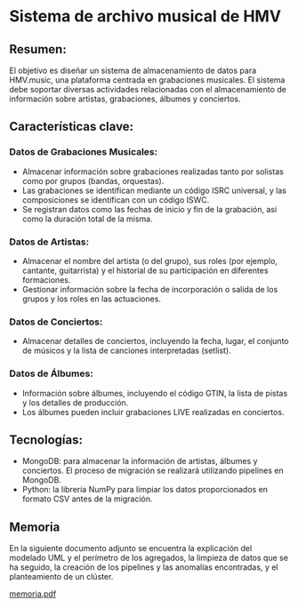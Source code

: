 # Sistema de archivo musical de HMV

## Resumen:

  El objetivo es diseñar un sistema de almacenamiento de datos para HMV.music, una plataforma centrada en grabaciones musicales. El sistema debe soportar diversas actividades relacionadas con el almacenamiento de información sobre artistas, grabaciones, álbumes y conciertos.

## Características clave:

### Datos de Grabaciones Musicales:

  - Almacenar información sobre grabaciones realizadas tanto por solistas como por grupos (bandas, orquestas).
  - Las grabaciones se identifican mediante un código ISRC universal, y las composiciones se identifican con un código ISWC.
  - Se registran datos como las fechas de inicio y fin de la grabación, así como la duración total de la misma.

### Datos de Artistas:

  - Almacenar el nombre del artista (o del grupo), sus roles (por ejemplo, cantante, guitarrista) y el historial de su participación en diferentes formaciones.
  - Gestionar información sobre la fecha de incorporación o salida de los grupos y los roles en las actuaciones.

### Datos de Conciertos:

  - Almacenar detalles de conciertos, incluyendo la fecha, lugar, el conjunto de músicos y la lista de canciones interpretadas (setlist).

### Datos de Álbumes:

  - Información sobre álbumes, incluyendo el código GTIN, la lista de pistas y los detalles de producción.
  - Los álbumes pueden incluir grabaciones LIVE realizadas en conciertos.

## Tecnologías:
  
  - MongoDB: para almacenar la información de artistas, álbumes y conciertos. El proceso de migración se realizará utilizando pipelines en MongoDB.
  - Python: la librería NumPy para limpiar los datos proporcionados en formato CSV antes de la migración.

## Memoria

  En la siguiente documento adjunto se encuentra la explicación del modelado UML y el perímetro de los agregados, la limpieza de datos que se ha seguido, la creación de los pipelines y las anomalías encontradas, y el planteamiento de un clúster.

[memoria.pdf](https://github.com/carmenabans/Streaming-music-platform/files/14169057/doc.pdf)
